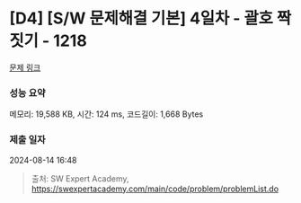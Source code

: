 # [D4] [S/W 문제해결 기본] 4일차 - 괄호 짝짓기 - 1218 

[문제 링크](https://swexpertacademy.com/main/code/problem/problemDetail.do?contestProbId=AV14eWb6AAkCFAYD) 

### 성능 요약

메모리: 19,588 KB, 시간: 124 ms, 코드길이: 1,668 Bytes

### 제출 일자

2024-08-14 16:48



> 출처: SW Expert Academy, https://swexpertacademy.com/main/code/problem/problemList.do